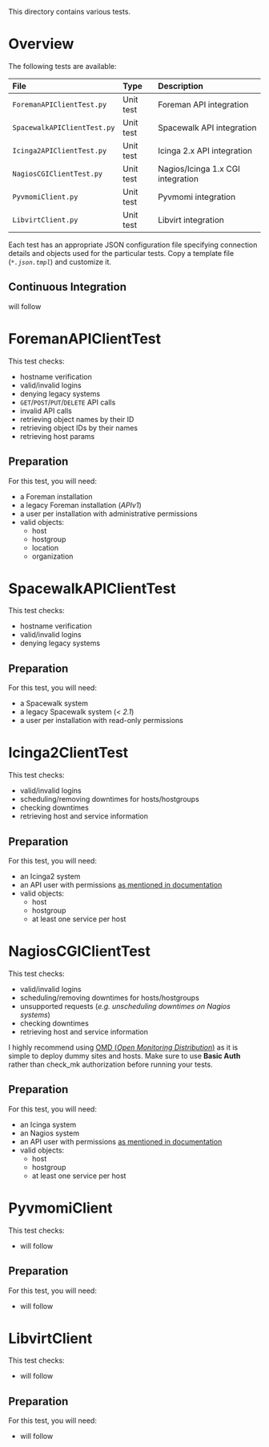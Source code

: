 This directory contains various tests.

# Overview
The following tests are available:

| File          | Type | Description |
|:------------- |:---- |:----------- |
| `ForemanAPIClientTest.py` | Unit test | Foreman API integration |
| `SpacewalkAPIClientTest.py` | Unit test | Spacewalk API integration |
| `Icinga2APIClientTest.py` | Unit test | Icinga 2.x API integration |
| `NagiosCGIClientTest.py` | Unit test | Nagios/Icinga 1.x CGI integration |
| `PyvmomiClient.py` | Unit test | Pyvmomi integration |
| `LibvirtClient.py` | Unit test | Libvirt integration |

Each test has an appropriate JSON configuration file specifying connection details and objects used for the particular tests. Copy a template file (*`*.json.tmpl`*) and customize it.

## Continuous Integration
will follow

# ForemanAPIClientTest
This test checks:
- hostname verification
- valid/invalid logins
- denying legacy systems
- `GET`/`POST`/`PUT`/`DELETE` API calls
- invalid API calls
- retrieving object names by their ID
- retrieving object IDs by their names
- retrieving host params

## Preparation
For this test, you will need:
- a Foreman installation
- a legacy Foreman installation (*APIv1*)
- a user per installation with administrative permissions
- valid objects:
  - host
  - hostgroup
  - location
  - organization
  
# SpacewalkAPIClientTest
This test checks:
- hostname verification
- valid/invalid logins
- denying legacy systems

## Preparation
For this test, you will need:
- a Spacewalk system
- a legacy Spacewalk system (*< 2.1*)
- a user per installation with read-only permissions

# Icinga2ClientTest
This test checks:
- valid/invalid logins
- scheduling/removing downtimes for hosts/hostgroups
- checking downtimes
- retrieving host and service information

## Preparation
For this test, you will need:
- an Icinga2 system
- an API user with permissions [as mentioned in documentation](https://stdevel.github.io/katprep/installation.html#api-users)
- valid objects:
  - host
  - hostgroup
  - at least one service per host

# NagiosCGIClientTest
This test checks:
- valid/invalid logins
- scheduling/removing downtimes for hosts/hostgroups
- unsupported requests (*e.g. unscheduling downtimes on Nagios systems*)
- checking downtimes
- retrieving host and service information

I highly recommend using [OMD (*Open Monitoring Distribution*)](http://omdistro.org/) as it is simple to deploy dummy sites and hosts. Make sure to use **Basic Auth** rather than check_mk authorization before running your tests.

## Preparation
For this test, you will need:
- an Icinga system
- an Nagios system
- an API user with permissions [as mentioned in documentation](https://stdevel.github.io/katprep/installation.html#api-users)
- valid objects:
  - host
  - hostgroup
  - at least one service per host

# PyvmomiClient
This test checks:
- will follow

## Preparation
For this test, you will need:
- will follow

# LibvirtClient
This test checks:
- will follow

## Preparation
For this test, you will need:
- will follow
